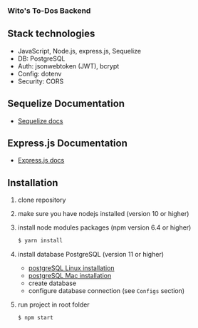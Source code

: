 ### Wito's To-Dos Backend

## Stack technologies

- JavaScript, Node.js, express.js, Sequelize
- DB: PostgreSQL
- Auth: jsonwebtoken (JWT), bcrypt
- Config: dotenv
- Security: CORS

## Sequelize Documentation

- [Sequelize docs](http://docs.sequelizejs.com/manual/getting-started.html)

## Express.js Documentation

- [Express.js docs](https://expressjs.com/)

## Installation

1. clone repository
2. make sure you have nodejs installed (version 10 or higher)

3. install node modules packages (npm version 6.4 or higher)

   ```bash
   $ yarn install
   ```

4. install database PostgreSQL (version 11 or higher)

   - [postgreSQL Linux installation](https://www.digitalocean.com/community/tutorials/postgresql-ubuntu-16-04-ru)
   - [postgreSQL Mac installation](https://www.codementor.io/engineerapart/getting-started-with-postgresql-on-mac-osx-are8jcopb)
   - create database
   - configure database connection (see `Configs` section)

5. run project in root folder

   ```bash
   $ npm start
   ```
